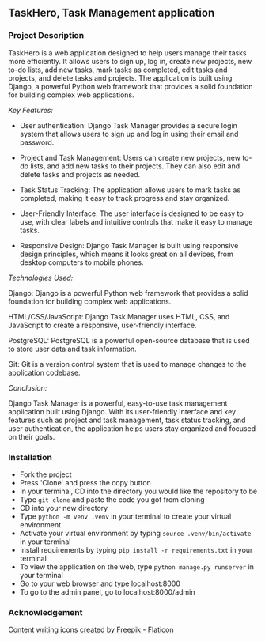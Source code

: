 ## TaskHero, Task Management application

### Project Description

TaskHero is a web application designed to help users manage their tasks more efficiently. It allows users to sign up, log in, create new projects, new to-do lists, add new tasks, mark tasks as completed, edit tasks and projects, and delete tasks and projects. The application is built using Django, a powerful Python web framework that provides a solid foundation for building complex web applications.

*Key Features:*

- User authentication: Django Task Manager provides a secure login system that allows users to sign up and log in using their email and password.

- Project and Task Management: Users can create new projects, new to-do lists, and add new tasks to their projects. They can also edit and delete tasks and projects as needed.

- Task Status Tracking: The application allows users to mark tasks as completed, making it easy to track progress and stay organized.

- User-Friendly Interface: The user interface is designed to be easy to use, with clear labels and intuitive controls that make it easy to manage tasks.

- Responsive Design: Django Task Manager is built using responsive design principles, which means it looks great on all devices, from desktop computers to mobile phones.

*Technologies Used:*

Django: Django is a powerful Python web framework that provides a solid foundation for building complex web applications.

HTML/CSS/JavaScript: Django Task Manager uses HTML, CSS, and JavaScript to create a responsive, user-friendly interface.

PostgreSQL: PostgreSQL is a powerful open-source database that is used to store user data and task information.

Git: Git is a version control system that is used to manage changes to the application codebase.

*Conclusion:*

Django Task Manager is a powerful, easy-to-use task management application built using Django. With its user-friendly interface and key features such as project and task management, task status tracking, and user authentication, the application helps users stay organized and focused on their goals.

### Installation
- Fork the project
- Press 'Clone' and press the copy button
- In your terminal, CD into the directory you would like the repository to be
- Type `git clone` and paste the  code you got from cloning
- CD into your new directory 
- Type `python -m venv .venv` in your terminal to create your virtual environment
- Activate your virtual environment by typing `source .venv/bin/activate` in your terminal
- Install requirements by typing `pip install -r requirements.txt` in your terminal
- To view the application on the web, type `python manage.py runserver` in your terminal
- Go to your web browser and type localhost:8000
- To go to the admin panel, go to localhost:8000/admin

### Acknowledgement 

<a href="https://www.flaticon.com/free-icons/content-writing" title="content writing icons">Content writing icons created by Freepik - Flaticon</a>
